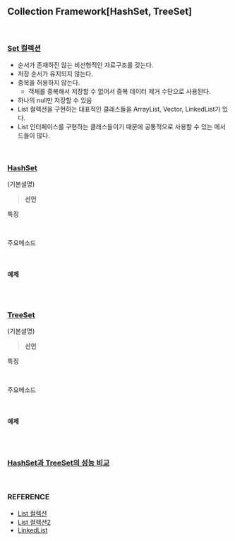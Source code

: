 ## Collection Framework[HashSet, TreeSet]

<br/>

### <u>Set 컬렉션</u>

* 순서가 존재하진 않는 비선형적인 자료구조를 갖는다.
* 저장 순서가 유지되지 않는다.
* 중복을 허용하지 않는다.
  * 객체를 중복해서 저장할 수 없어서 중복 데이터 제거 수단으로 사용된다.
* 하나의 null만 저장할 수 있음
* List 컬렉션을 구현하는 대표적인 클래스들을 ArrayList, Vector, LinkedList가 있다. 
* List 인터페이스를 구현하는 클래스들이기 때문에 공통적으로 사용할 수 있는 메서드들이 많다. 

<br/>

### <u>HashSet</u>

(기본셜명)

>  **선언**

특징

<br/>

주요메소드

<br/>

#### 예제

~~~~java

~~~~

<br/>

### <u>TreeSet</u>

(기본셜명)

>  **선언**

특징

<br/>

주요메소드

<br/>

#### 예제

~~~~java

~~~~

<br/>



### <u>HashSet과 TreeSet의 성능 비교</u>

<br/>

### REFERENCE

* [List 컬렉션](https://oper6210.tistory.com/35)
* [List 컬렉션2](https://hwan1001.tistory.com/5)
* [LinkedList](https://hwan1001.tistory.com/11)

